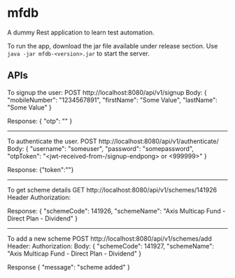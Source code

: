 # mfdb
A dummy Rest application to learn test automation.

To run the app, download the jar file available under release section. Use `java -jar mfdb-<version>.jar` to start the server.


## APIs
To signup the user:
POST http://localhost:8080/api/v1/signup
Body:
{
    "mobileNumber": "1234567891",
    "firstName": "Some Value",
    "lastName": "Some Value"
}

Response:
{
    "otp": "<jwt>"
}

-----------------------------------

To authenticate the user.
POST http://localhost:8080/api/v1/authenticate/
Body:
{
    "username": "someuser",
    "password": "somepassword",
    "otpToken": "<jwt-received-from-/signup-endpong> or <999999>"
}

Response:
{"token":"<some-jwt>"}

-----------------------------------
To get scheme details
GET http://localhost:8080/api/v1/schemes/141926
Header Authorization: <jwt-received-from-authentication-response>

Response:
{
    "schemeCode": 141926,
    "schemeName": "Axis Multicap Fund - Direct Plan - Dividend"
}


-----------------------------------
To add a new scheme
POST http://localhost:8080/api/v1/schemes/add
Header: Authorization: <jwt>
Body:
{
    "schemeCode": 141927,
    "schemeName": "Axis Multicap Fund - Direct Plan - Dividend"
}

Response
{
    "message": "scheme added"
}
